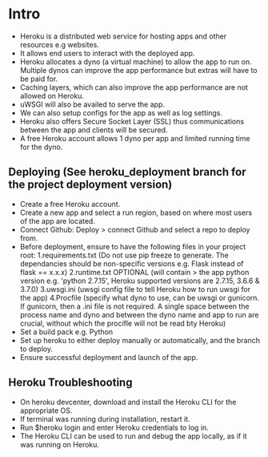 # Intro

- Heroku is a distributed web service for hosting apps and other resources e.g websites.
- It allows end users to interact with the deployed app.
- Heroku allocates a dyno (a virtual machine) to allow the app to run on. Multiple
  dynos can improve the app performance but extras will have to be paid for.
- Caching layers, which can also improve the app performance are not allowed
  on Heroku.
- uWSGI will also be availed to serve the app.
- We can also setup configs for the app as well as log settings.
- Heroku also offers Secure Socket Layer (SSL) thus communications between the app
  and clients will be secured.
- A free Heroku account allows 1 dyno per app and limited running time for the dyno.

## Deploying (See heroku_deployment branch for the project deployment version)

- Create a free Heroku account.
- Create a new app and select a run region, based on where most users of the app are located.
- Connect Github: Deploy > connect Github and select a repo to deploy from.
- Before deployment, ensure to have the following files in your project root:
  1.requirements.txt (Do not use pip freeze to generate. The dependancies should
  be non-specific versions e.g. Flask instead of flask == x.x.x)
  2.runtime.txt OPTIONAL (will contain > the app python version e.g. 'python 2.7.15',
  Heroku supported versions are 2.7.15, 3.6.6 & 3.7.0)
  3.uwsgi.ini (uwsgi config file to tell Heroku how to run uwsgi for the app)
  4.Procfile (specify what dyno to use, can be uwsgi or gunicorn. If gunicorn, then
  a .ini file is not required. A single space between the process name and dyno and
  between the dyno name and app to run are crucial, without which the procifle
  will not be read bty Heroku)
- Set a build pack e.g. Python
- Set up heroku to either deploy manually or automatically, and the branch to deploy.
- Ensure successful deployment and launch of the app.

## Heroku Troubleshooting

- On heroku devcenter, download and install the Heroku CLI for the appropriate OS.
- If terminal was running during installation, restart it.
- Run $heroku login and enter Heroku credentials to log in.
- The Heroku CLI can be used to run and debug the app locally, as if it was running on Heroku.
